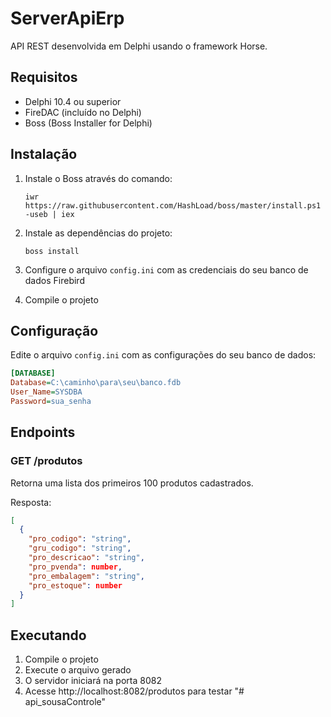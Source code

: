 # ServerApiErp

API REST desenvolvida em Delphi usando o framework Horse.

## Requisitos

- Delphi 10.4 ou superior
- FireDAC (incluído no Delphi)
- Boss (Boss Installer for Delphi)

## Instalação

1. Instale o Boss através do comando:
   ```
   iwr https://raw.githubusercontent.com/HashLoad/boss/master/install.ps1 -useb | iex
   ```

2. Instale as dependências do projeto:
   ```
   boss install
   ```

3. Configure o arquivo `config.ini` com as credenciais do seu banco de dados Firebird
4. Compile o projeto

## Configuração

Edite o arquivo `config.ini` com as configurações do seu banco de dados:

```ini
[DATABASE]
Database=C:\caminho\para\seu\banco.fdb
User_Name=SYSDBA
Password=sua_senha
```

## Endpoints

### GET /produtos
Retorna uma lista dos primeiros 100 produtos cadastrados.

Resposta:
```json
[
  {
    "pro_codigo": "string",
    "gru_codigo": "string",
    "pro_descricao": "string",
    "pro_pvenda": number,
    "pro_embalagem": "string",
    "pro_estoque": number
  }
]
```

## Executando

1. Compile o projeto
2. Execute o arquivo gerado
3. O servidor iniciará na porta 8082
4. Acesse http://localhost:8082/produtos para testar "# api_sousaControle" 
